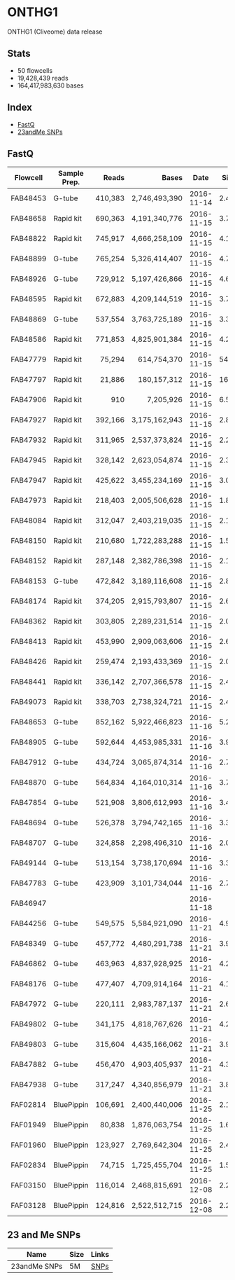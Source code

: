 # ONTHG1
ONTHG1 (Cliveome) data release

## Stats
* 50 flowcells
* 19,428,439 reads
* 164,417,983,630 bases

## Index
* [FastQ](#fastq)
* [23andMe SNPs](#23-and-me-snps)


## FastQ

| Flowcell   | Sample Prep. | Reads   | Bases         | Date       | Size | Links                                                                                  | MD5                              |
|------------|--------------|--------:|--------------:|------------|------|----------------------------------------------------------------------------------------|----------------------------------|
| FAB48453   | G-tube       | 410,383 | 2,746,493,390 | 2016-11-14 | 2.4G | [FASTQ](http://ont-hg1.s3-website-eu-west-1.amazonaws.com/fastq/FAB48453.merged.fq.gz) | 2d10351cea9620b9620a26210e90b746 |
| FAB48658   | Rapid kit    | 690,363 | 4,191,340,776 | 2016-11-15 | 3.7G | [FASTQ](http://ont-hg1.s3-website-eu-west-1.amazonaws.com/fastq/FAB48658.merged.fq.gz) | b254ab08cae2cdcfa86132b2e2f7fed8 |
| FAB48822   | Rapid kit    | 745,917 | 4,666,258,109 | 2016-11-15 | 4.1G | [FASTQ](http://ont-hg1.s3-website-eu-west-1.amazonaws.com/fastq/FAB48822.merged.fq.gz) | bfbf0737b7f89098488ec206f91c51a3 |
| FAB48899   | G-tube       | 765,254 | 5,326,414,407 | 2016-11-15 | 4.7G | [FASTQ](http://ont-hg1.s3-website-eu-west-1.amazonaws.com/fastq/FAB48899.merged.fq.gz) | 5238b54fc3895f0e3c647d23b7f06c64 |
| FAB48926   | G-tube       | 729,912 | 5,197,426,866 | 2016-11-15 | 4.6G | [FASTQ](http://ont-hg1.s3-website-eu-west-1.amazonaws.com/fastq/FAB48926.merged.fq.gz) | 1574bc184bf6fc2ca0c01a4ca1ed47bb |
| FAB48595   | Rapid kit    | 672,883 | 4,209,144,519 | 2016-11-15 | 3.7G | [FASTQ](http://ont-hg1.s3-website-eu-west-1.amazonaws.com/fastq/FAB48595.merged.fq.gz) | b3c5e95624d6c63db23455702e982920 |
| FAB48869   | G-tube       | 537,554 | 3,763,725,189 | 2016-11-15 | 3.3G | [FASTQ](http://ont-hg1.s3-website-eu-west-1.amazonaws.com/fastq/FAB48869.merged.fq.gz) | 4a49765db7d28f7b0fdba65f10306310 |
| FAB48586   | Rapid kit    | 771,853 | 4,825,901,384 | 2016-11-15 | 4.2G | [FASTQ](http://ont-hg1.s3-website-eu-west-1.amazonaws.com/fastq/FAB48586.merged.fq.gz) | 68dd5b355755f8a2cb3af6bd6e0fe67d |
| FAB47779   | Rapid kit    |  75,294 |   614,754,370 | 2016-11-15 | 546M | [FASTQ](http://ont-hg1.s3-website-eu-west-1.amazonaws.com/fastq/FAB47779.merged.fq.gz) | 98608a8ba446753a187e8015f8ca59b8 |
| FAB47797   | Rapid kit    |  21,886 |   180,157,312 | 2016-11-15 | 160M | [FASTQ](http://ont-hg1.s3-website-eu-west-1.amazonaws.com/fastq/FAB47797.merged.fq.gz) | a071bac66204fbb3691c6484b8e8163c |
| FAB47906   | Rapid kit    |     910 |     7,205,926 | 2016-11-15 | 6.5M | [FASTQ](http://ont-hg1.s3-website-eu-west-1.amazonaws.com/fastq/FAB47906.merged.fq.gz) | d8fead4c0d6be90ee6be015cf38ae359 |
| FAB47927   | Rapid kit    | 392,166 | 3,175,162,943 | 2016-11-15 | 2.8G | [FASTQ](http://ont-hg1.s3-website-eu-west-1.amazonaws.com/fastq/FAB47927.merged.fq.gz) | 1caab9f0e512e0e6d4b56a94bfb35558 |
| FAB47932   | Rapid kit    | 311,965 | 2,537,373,824 | 2016-11-15 | 2.2G | [FASTQ](http://ont-hg1.s3-website-eu-west-1.amazonaws.com/fastq/FAB47932.merged.fq.gz) | a126c53cb96ae089c44a4e1083e002c8 |
| FAB47945   | Rapid kit    | 328,142 | 2,623,054,874 | 2016-11-15 | 2.3G | [FASTQ](http://ont-hg1.s3-website-eu-west-1.amazonaws.com/fastq/FAB47945.merged.fq.gz) | 6c24a1f2fbf685785f710759f86fa114 |
| FAB47947   | Rapid kit    | 425,622 | 3,455,234,169 | 2016-11-15 | 3.0G | [FASTQ](http://ont-hg1.s3-website-eu-west-1.amazonaws.com/fastq/FAB47947.merged.fq.gz) | 5f7bf5511d0ed21d21c0148cfe6fe616 |
| FAB47973   | Rapid kit    | 218,403 | 2,005,506,628 | 2016-11-15 | 1.8G | [FASTQ](http://ont-hg1.s3-website-eu-west-1.amazonaws.com/fastq/FAB47973.merged.fq.gz) | 30c3d84f58ea1fd0193dc8db4c703308 |
| FAB48084   | Rapid kit    | 312,047 | 2,403,219,035 | 2016-11-15 | 2.1G | [FASTQ](http://ont-hg1.s3-website-eu-west-1.amazonaws.com/fastq/FAB48084.merged.fq.gz) | 61ae906f064c8dc6c0d966664c4478fb |
| FAB48150   | Rapid kit    | 210,680 | 1,722,283,288 | 2016-11-15 | 1.5G | [FASTQ](http://ont-hg1.s3-website-eu-west-1.amazonaws.com/fastq/FAB48150.merged.fq.gz) | 4c2391fbc2da85e12ec6efb6c532371a |
| FAB48152   | Rapid kit    | 287,148 | 2,382,786,398 | 2016-11-15 | 2.1G | [FASTQ](http://ont-hg1.s3-website-eu-west-1.amazonaws.com/fastq/FAB48152.merged.fq.gz) | c7475d1dbd4004f624fc5e6685efe5c0 |
| FAB48153   | G-tube       | 472,842 | 3,189,116,608 | 2016-11-15 | 2.8G | [FASTQ](http://ont-hg1.s3-website-eu-west-1.amazonaws.com/fastq/FAB48153.merged.fq.gz) | 71721e32c4939678868783fd5ced3365 |
| FAB48174   | Rapid kit    | 374,205 | 2,915,793,807 | 2016-11-15 | 2.6G | [FASTQ](http://ont-hg1.s3-website-eu-west-1.amazonaws.com/fastq/FAB48174.merged.fq.gz) | ca4a2dd4372a6002950596b620249ef0 |
| FAB48362   | Rapid kit    | 303,805 | 2,289,231,514 | 2016-11-15 | 2.0G | [FASTQ](http://ont-hg1.s3-website-eu-west-1.amazonaws.com/fastq/FAB48362.merged.fq.gz) | 5f88fc880d204a3ebf248572bde60743 |
| FAB48413   | Rapid kit    | 453,990 | 2,909,063,606 | 2016-11-15 | 2.6G | [FASTQ](http://ont-hg1.s3-website-eu-west-1.amazonaws.com/fastq/FAB48413.merged.fq.gz) | 94f9b4277d88f05853cdd142eeb79ce6 |
| FAB48426   | Rapid kit    | 259,474 | 2,193,433,369 | 2016-11-15 | 2.0G | [FASTQ](http://ont-hg1.s3-website-eu-west-1.amazonaws.com/fastq/FAB48426.merged.fq.gz) | b8bfab43bf89d61859abefa4975cd50a |
| FAB48441   | Rapid kit    | 336,142 | 2,707,366,578 | 2016-11-15 | 2.4G | [FASTQ](http://ont-hg1.s3-website-eu-west-1.amazonaws.com/fastq/FAB48441.merged.fq.gz) | a19a876771eab91018d1dcfea95bfce3 |
| FAB49073   | Rapid kit    | 338,703 | 2,738,324,721 | 2016-11-15 | 2.4G | [FASTQ](http://ont-hg1.s3-website-eu-west-1.amazonaws.com/fastq/FAB49073.merged.fq.gz) | 3c24e9fc40eba175f02dcebf85ec567a |
| FAB48653   | G-tube       | 852,162 | 5,922,466,823 | 2016-11-16 | 5.2G | [FASTQ](http://ont-hg1.s3-website-eu-west-1.amazonaws.com/fastq/FAB48653.merged.fq.gz) | d3ae06a8671521d4bac5d2cd9ffdbbef |
| FAB48905   | G-tube       | 592,644 | 4,453,985,331 | 2016-11-16 | 3.9G | [FASTQ](http://ont-hg1.s3-website-eu-west-1.amazonaws.com/fastq/FAB48905.merged.fq.gz) | 7451a6327e0d6c1bcf5ecd310fa9a056 |
| FAB47912   | G-tube       | 434,724 | 3,065,874,314 | 2016-11-16 | 2.7G | [FASTQ](http://ont-hg1.s3-website-eu-west-1.amazonaws.com/fastq/FAB47912.merged.fq.gz) | 9ca074c3b65ead9bed0270947da985e9 |
| FAB48870   | G-tube       | 564,834 | 4,164,010,314 | 2016-11-16 | 3.7G | [FASTQ](http://ont-hg1.s3-website-eu-west-1.amazonaws.com/fastq/FAB48870.merged.fq.gz) | b7435632d96712ae16c62bf3f66a8090 |
| FAB47854   | G-tube       | 521,908 | 3,806,612,993 | 2016-11-16 | 3.4G | [FASTQ](http://ont-hg1.s3-website-eu-west-1.amazonaws.com/fastq/FAB47854.merged.fq.gz) | 59e637f61351330076f7d5d337ddce56 |
| FAB48694   | G-tube       | 526,378 | 3,794,742,165 | 2016-11-16 | 3.3G | [FASTQ](http://ont-hg1.s3-website-eu-west-1.amazonaws.com/fastq/FAB48694.merged.fq.gz) | 08362716fbe146842bece5ffce677efa |
| FAB48707   | G-tube       | 324,858 | 2,298,496,310 | 2016-11-16 | 2.0G | [FASTQ](http://ont-hg1.s3-website-eu-west-1.amazonaws.com/fastq/FAB48707.merged.fq.gz) | 45ebab97c9860c00798d376f053c2ab0 |
| FAB49144   | G-tube       | 513,154 | 3,738,170,694 | 2016-11-16 | 3.3G | [FASTQ](http://ont-hg1.s3-website-eu-west-1.amazonaws.com/fastq/FAB49144.merged.fq.gz) | 1cac928a0329f59943ba839530fb23f0 |
| FAB47783   | G-tube       | 423,909 | 3,101,734,044 | 2016-11-16 | 2.7G | [FASTQ](http://ont-hg1.s3-website-eu-west-1.amazonaws.com/fastq/FAB47783.merged.fq.gz) | c433dd0e3c5dade674f0c666456d85dd |
| FAB46947   |              |         |               | 2016-11-18 |      | [FASTQ](http://ont-hg1.s3-website-eu-west-1.amazonaws.com/fastq/FAB46947.merged.fq.gz) |                                  |
| FAB44256   | G-tube       | 549,575 | 5,584,921,090 | 2016-11-21 | 4.9G | [FASTQ](http://ont-hg1.s3-website-eu-west-1.amazonaws.com/fastq/FAB44256.merged.fq.gz) | 1b62b94f991236f9c157fadc66d43722 |
| FAB48349   | G-tube       | 457,772 | 4,480,291,738 | 2016-11-21 | 3.9G | [FASTQ](http://ont-hg1.s3-website-eu-west-1.amazonaws.com/fastq/FAB48349.merged.fq.gz) | 1723907653a4bb47bd66afd22bbaf715 |
| FAB46862   | G-tube       | 463,963 | 4,837,928,925 | 2016-11-21 | 4.2G | [FASTQ](http://ont-hg1.s3-website-eu-west-1.amazonaws.com/fastq/FAB46862.merged.fq.gz) | baf79b8f07c3e242bbb117330479f7bc |
| FAB48176   | G-tube       | 477,407 | 4,709,914,164 | 2016-11-21 | 4.1G | [FASTQ](http://ont-hg1.s3-website-eu-west-1.amazonaws.com/fastq/FAB48176.merged.fq.gz) | 3e79b93aa8f97d87452465f55ecf69d6 |
| FAB47972   | G-tube       | 220,111 | 2,983,787,137 | 2016-11-21 | 2.6G | [FASTQ](http://ont-hg1.s3-website-eu-west-1.amazonaws.com/fastq/FAB47972.merged.fq.gz) | b7a2bc8e72954de8d745ce4fbaa3ee49 |
| FAB49802   | G-tube       | 341,175 | 4,818,767,626 | 2016-11-21 | 4.2G | [FASTQ](http://ont-hg1.s3-website-eu-west-1.amazonaws.com/fastq/FAB49802.merged.fq.gz) | bd0b142e7e0afc246df95cb911dce594 |
| FAB49803   | G-tube       | 315,604 | 4,435,166,062 | 2016-11-21 | 3.9G | [FASTQ](http://ont-hg1.s3-website-eu-west-1.amazonaws.com/fastq/FAB49803.merged.fq.gz) | 6108819773d4c8ada8a1be51f4c26d5e |
| FAB47882   | G-tube       | 456,470 | 4,903,405,937 | 2016-11-21 | 4.3G | [FASTQ](http://ont-hg1.s3-website-eu-west-1.amazonaws.com/fastq/FAB47882.merged.fq.gz) | 673a676d24001b8e4ca2d835700bd647 |
| FAB47938   | G-tube       | 317,247 | 4,340,856,979 | 2016-11-21 | 3.8G | [FASTQ](http://ont-hg1.s3-website-eu-west-1.amazonaws.com/fastq/FAB47938.merged.fq.gz) | 06e7e659a8521eb6aed83a3b6e561675 |
| FAF02814   | BluePippin   | 106,691 | 2,400,440,006 | 2016-11-25 | 2.1G | [FASTQ](http://ont-hg1.s3-website-eu-west-1.amazonaws.com/fastq/FAF02814.merged.fq.gz) | 4e8cb8d4832cf4fe7f9e4b959d71c12a |
| FAF01949   | BluePippin   |  80,838 | 1,876,063,754 | 2016-11-25 | 1.6G | [FASTQ](http://ont-hg1.s3-website-eu-west-1.amazonaws.com/fastq/FAF01949.merged.fq.gz) | a364ac1f4163d1378679e4c7317be955 |
| FAF01960   | BluePippin   | 123,927 | 2,769,642,304 | 2016-11-25 | 2.4G | [FASTQ](http://ont-hg1.s3-website-eu-west-1.amazonaws.com/fastq/FAF01960.merged.fq.gz) | 29a097f9b6e12303366fd5f0fdee4050 |
| FAF02834   | BluePippin   |  74,715 | 1,725,455,704 | 2016-11-25 | 1.5G | [FASTQ](http://ont-hg1.s3-website-eu-west-1.amazonaws.com/fastq/FAF02834.merged.fq.gz) | 97f46b004e0cd3b2172b305e623a045d |
| FAF03150   | BluePippin   | 116,014 | 2,468,815,691 | 2016-12-08 | 2.2G | [FASTQ](http://ont-hg1.s3-website-eu-west-1.amazonaws.com/fastq/FAF03150.merged.fq.gz) | 85a02729de96f66502024c4641b7a3df |
| FAF03128   | BluePippin   | 124,816 | 2,522,512,715 | 2016-12-08 | 2.2G | [FASTQ](http://ont-hg1.s3-website-eu-west-1.amazonaws.com/fastq/FAF03128.merged.fq.gz) | ab8e61ac9bc55185955bf8c8a25b96f9 |


## 23 and Me SNPs

| Name         | Size | Links                                                                                                                   |
|--------------|------|-------------------------------------------------------------------------------------------------------------------------|
| 23andMe SNPs | 5M   | [SNPs](http://ont-hg1.s3-website-eu-west-1.amazonaws.com/snps-23andMe/genome_Clive_Brown_v2_Full_20161123020445.txt.gz) |
